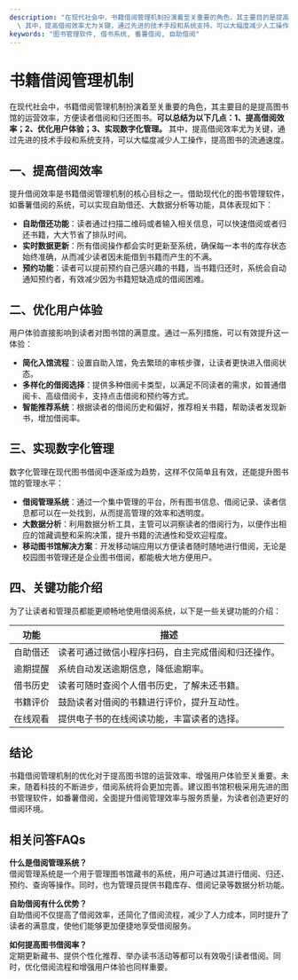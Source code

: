 ```yaml
---
description: "在现代社会中，书籍借阅管理机制扮演着至关重要的角色，其主要目的是提高图书馆的运营效率，方便读者借阅和归还图书。**可以总结为以下几点：1、提高借阅效率；2、优化用户体验；3、实现数字化管理。**\
  \ 其中，提高借阅效率尤为关键，通过先进的技术手段和系统支持，可以大幅度减少人工操作，提高图书的流通速度。"
keywords: "图书管理软件, 借书系统, 番薯借阅, 自助借阅"
---
```

# 书籍借阅管理机制

在现代社会中，书籍借阅管理机制扮演着至关重要的角色，其主要目的是提高图书馆的运营效率，方便读者借阅和归还图书。**可以总结为以下几点：1、提高借阅效率；2、优化用户体验；3、实现数字化管理。** 其中，提高借阅效率尤为关键，通过先进的技术手段和系统支持，可以大幅度减少人工操作，提高图书的流通速度。

## 一、提高借阅效率

提升借阅效率是书籍借阅管理机制的核心目标之一。借助现代化的图书管理软件，如番薯借阅的系统，可以实现自助借还、大数据分析等功能，具体表现如下：

- **自助借还功能**：读者通过扫描二维码或者输入相关信息，可以快速借阅或者归还书籍，大大节省了排队时间。
- **实时数据更新**：所有借阅操作都会实时更新至系统，确保每一本书的库存状态始终准确，从而减少读者因未能借到书籍而产生的不满。
- **预约功能**：读者可以提前预约自己感兴趣的书籍，当书籍归还时，系统会自动通知预约者，有效减少因为书籍短缺造成的借阅困难。

## 二、优化用户体验

用户体验直接影响到读者对图书馆的满意度。通过一系列措施，可以有效提升这一体验：

- **简化入馆流程**：设置自助入馆，免去繁琐的审核步骤，让读者更快进入借阅状态。
- **多样化的借阅选择**：提供多种借阅卡类型，以满足不同读者的需求，如普通借阅卡、高级借阅卡，支持点击借阅和预约等方式。
- **智能推荐系统**：根据读者的借阅历史和偏好，推荐相关书籍，帮助读者发现新书，增加借阅率。

## 三、实现数字化管理

数字化管理在现代图书借阅中逐渐成为趋势，这样不仅简单且有效，还能提升图书馆的管理水平：

- **借阅管理系统**：通过一个集中管理的平台，所有图书信息、借阅记录、读者信息都可以在一处找到，从而提高管理的效率和透明度。
- **大数据分析**：利用数据分析工具，主管可以洞察读者的借阅行为，以便作出相应的馆藏调整和采购决策，提升书籍的流通性和受欢迎程度。
- **移动图书馆解决方案**：开发移动端应用以方便读者随时随地进行借阅，无论是校园图书管理还是企业图书借阅，都能极大地方便用户。

## 四、关键功能介绍

为了让读者和管理员都能更顺畅地使用借阅系统，以下是一些关键功能的介绍：

| 功能         | 描述                                                     |
| ------------ | -------------------------------------------------------- |
| 自助借还     | 读者可通过微信小程序扫码，自主完成借阅和归还操作。    |
| 逾期提醒     | 系统自动发送逾期信息，降低逾期率。                      |
| 借书历史     | 读者可随时查阅个人借书历史，了解未还书籍。            |
| 书籍评价     | 鼓励读者对借阅的书籍进行评价，提升互动性。            |
| 在线观看     | 提供电子书的在线阅读功能，丰富读者的选择。            |

## 结论

书籍借阅管理机制的优化对于提高图书馆的运营效率、增强用户体验至关重要。未来，随着科技的不断进步，借阅系统将会更加完善。建议图书馆积极采用先进的图书管理软件，如番薯借阅，全面提升借阅管理效率与服务质量，为读者创造更好的借阅环境。

## 相关问答FAQs

**什么是借阅管理系统？**  
借阅管理系统是一个用于管理图书馆藏书的系统，用户可通过其进行借阅、归还、预约、查询等操作。同时，也为管理员提供书籍库存、借阅记录等数据分析功能。

**自助借阅有什么优势？**  
自助借阅不仅提高了借阅效率，还简化了借阅流程，减少了人力成本，同时提升了读者的满意度，使他们能够更加便捷地享受借阅服务。

**如何提高图书借阅率？**  
定期更新藏书、提供个性化推荐、举办读书活动等都可以有效吸引读者借阅。同时，优化借阅流程和增强用户体验也同样重要。
